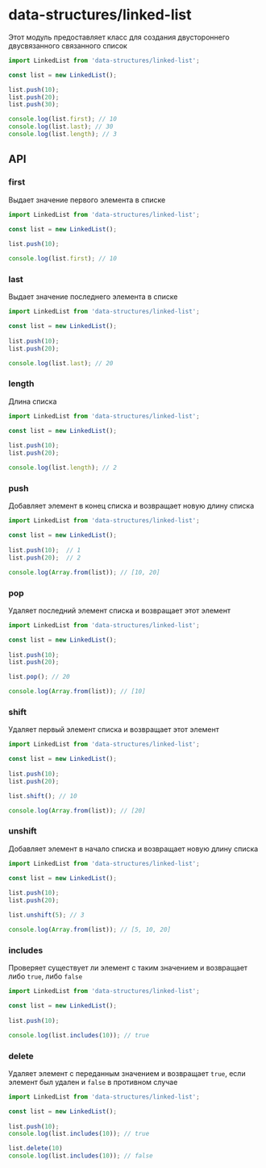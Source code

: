 # data-structures/linked-list

Этот модуль предоставляет класс для создания двустороннего двусвязанного связанного список

```js
import LinkedList from 'data-structures/linked-list';

const list = new LinkedList();

list.push(10);
list.push(20);
list.push(30);

console.log(list.first); // 10
console.log(list.last); // 30
console.log(list.length); // 3
```

## API

### first

Выдает значение первого элемента в списке

```js
import LinkedList from 'data-structures/linked-list';

const list = new LinkedList();
  
list.push(10);

console.log(list.first); // 10
```

### last

Выдает значение последнего элемента в списке

```js
import LinkedList from 'data-structures/linked-list';

const list = new LinkedList();
  
list.push(10);
list.push(20);

console.log(list.last); // 20
```

### length

Длина списка

```js
import LinkedList from 'data-structures/linked-list';

const list = new LinkedList();
  
list.push(10);
list.push(20);

console.log(list.length); // 2
```

### push

Добавляет элемент в конец списка и возвращает новую длину списка

```js
import LinkedList from 'data-structures/linked-list';

const list = new LinkedList();
  
list.push(10);  // 1
list.push(20);  // 2

console.log(Array.from(list)); // [10, 20]
```

### pop

Удаляет последний элемент списка и возвращает этот элемент

```js
import LinkedList from 'data-structures/linked-list';

const list = new LinkedList();
  
list.push(10);
list.push(20); 

list.pop(); // 20

console.log(Array.from(list)); // [10]
```

### shift

Удаляет первый элемент списка и возвращает этот элемент

```js
import LinkedList from 'data-structures/linked-list';

const list = new LinkedList();
  
list.push(10);
list.push(20); 

list.shift(); // 10

console.log(Array.from(list)); // [20]
```

### unshift

Добавляет элемент в начало списка и возвращает новую длину списка

```js
import LinkedList from 'data-structures/linked-list';

const list = new LinkedList();
  
list.push(10);
list.push(20); 

list.unshift(5); // 3

console.log(Array.from(list)); // [5, 10, 20]
```

### includes

Проверяет существует ли элемент с таким значением и возвращает либо `true`, либо `false`

```js
import LinkedList from 'data-structures/linked-list';

const list = new LinkedList();
  
list.push(10);

console.log(list.includes(10)); // true
```

### delete

Удаляет элемент с переданным значением и возвращает `true`, если элемент был удален и  `false` в противном случае

```js
import LinkedList from 'data-structures/linked-list';

const list = new LinkedList();
  
list.push(10);
console.log(list.includes(10)); // true

list.delete(10)
console.log(list.includes(10)); // false
```